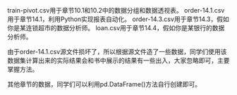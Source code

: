 train-pivot.csv用于章节10.1和10.2中的数据分组和数据透视表。
order-14.1.csv用于章节14.1，利用Python实现报表自动化。
order-14.3.csv用于章节14.3，假如你是某连锁超市的数据分析师。
loan.csv用于章节14.4，假如你是某银行的数据分析师。

由于order-14.1.csv源文件损坏了，所以根据源文件造了一些数据，同学们使用该数据集计算出来的实际结果会和书中展示的结果有一些出入，大家忽略即可，主要掌握方法。

其他章节的数据，同学们可以利用pd.DataFrame()方法自行创建即可。
